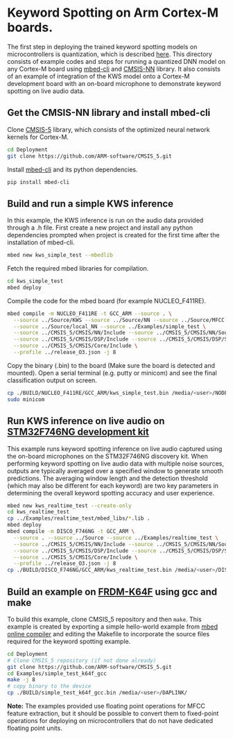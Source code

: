 # Keyword Spotting on Arm Cortex-M boards.
The first step in deploying the trained keyword spotting models on microcontrollers is quantization, which is described [here](Quant_guide.md). This directory consists of example codes and steps for running a quantized DNN model on any Cortex-M board using [mbed-cli](https://github.com/ARMmbed/mbed-cli) and [CMSIS-NN](https://github.com/ARM-software/CMSIS_5) library. It also consists of an example of integration of the KWS model onto a Cortex-M development board with an on-board microphone to demonstrate keyword spotting on live audio data. 

## Get the CMSIS-NN library and install mbed-cli
Clone [CMSIS-5](https://github.com/ARM-software/CMSIS_5) library, which consists of the optimized neural network kernels for Cortex-M.
```bash
cd Deployment
git clone https://github.com/ARM-software/CMSIS_5.git
```
Install [mbed-cli](https://github.com/ARMmbed/mbed-cli) and its python dependencies.
```bash
pip install mbed-cli
```
## Build and run a simple KWS inference 
In this example, the KWS inference is run on the audio data provided through a .h file.
First create a new project and install any python dependencies prompted when project is created for the first time after the installation of mbed-cli.
```bash
mbed new kws_simple_test --mbedlib 
```
Fetch the required mbed libraries for compilation.
```bash
cd kws_simple_test
mbed deploy
```
Compile the code for the mbed board (for example NUCLEO\_F411RE).
```bash
mbed compile -m NUCLEO_F411RE -t GCC_ARM --source . \
  --source ../Source/KWS --source ../Source/NN --source ../Source/MFCC \
  --source ../Source/local_NN --source ../Examples/simple_test \
  --source ../CMSIS_5/CMSIS/NN/Include --source ../CMSIS_5/CMSIS/NN/Source \
  --source ../CMSIS_5/CMSIS/DSP/Include --source ../CMSIS_5/CMSIS/DSP/Source \
  --source ../CMSIS_5/CMSIS/Core/Include \
  --profile ../release_O3.json -j 8 
```
Copy the binary (.bin) to the board (Make sure the board is detected and mounted). Open a serial terminal (e.g. putty or minicom) and see the final classification output on screen. 
```bash
cp ./BUILD/NUCLEO_F411RE/GCC_ARM/kws_simple_test.bin /media/<user>/NODE_F411RE/
sudo minicom
```
## Run KWS inference on live audio on [STM32F746NG development kit](http://www.st.com/en/evaluation-tools/32f746gdiscovery.html)
This example runs keyword spotting inference on live audio captured using the on-board microphones on the STM32F746NG discovery kit. When performing keyword spotting on live audio data with multiple noise sources, outputs are typically averaged over a specified window to generate smooth predictions. The averaging window length and the detection threshold (which may also be different for each keyword) are two key parameters in determining the overall keyword spotting accuracy and user experience.
```bash
mbed new kws_realtime_test --create-only
cd kws_realtime_test
cp ../Examples/realtime_test/mbed_libs/*.lib .
mbed deploy
mbed compile -m DISCO_F746NG -t GCC_ARM \
  --source . --source ../Source --source ../Examples/realtime_test \
  --source ../CMSIS_5/CMSIS/NN/Include --source ../CMSIS_5/CMSIS/NN/Source \
  --source ../CMSIS_5/CMSIS/DSP/Include --source ../CMSIS_5/CMSIS/DSP/Source \
  --source ../CMSIS_5/CMSIS/Core/Include \
  --profile ../release_O3.json -j 8
cp ./BUILD/DISCO_F746NG/GCC_ARM/kws_realtime_test.bin /media/<user>/DIS_F746NG/
```
## Build an example on [FRDM-K64F](https://os.mbed.com/platforms/FRDM-K64F/) using gcc and make
To build this example, clone CMSIS_5 repository and then `make`. This example is created by exporting a simple hello-world example from [mbed online compiler](https://os.mbed.com/compiler/) and editing the Makefile to incorporate the source files required for the keyword spotting example. 
```bash
cd Deployment
# Clone CMSIS_5 repository (if not done already)
git clone https://github.com/ARM-software/CMSIS_5.git
cd Examples/simple_test_k64f_gcc
make -j 8
# copy binary to the device
cp ./BUILD/simple_test_k64f_gcc.bin /media/<user>/DAPLINK/
```
**Note:** The examples provided use floating point operations for MFCC feature extraction, but it should be possible to convert them to fixed-point operations for deploying on microcontrollers that do not have dedicated floating point units.


